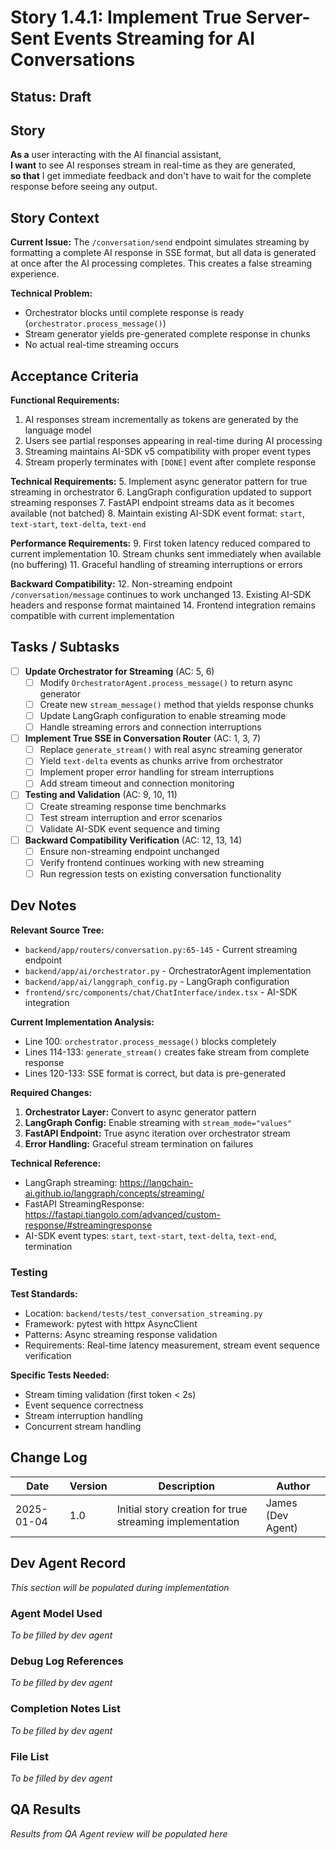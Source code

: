 # Story 1.4.1: Implement True Server-Sent Events Streaming for AI Conversations

## Status: Draft

## Story

**As a** user interacting with the AI financial assistant,  
**I want** to see AI responses stream in real-time as they are generated,  
**so that** I get immediate feedback and don't have to wait for the complete response before seeing any output.

## Story Context

**Current Issue:** The `/conversation/send` endpoint simulates streaming by formatting a complete AI response in SSE format, but all data is generated at once after the AI processing completes. This creates a false streaming experience.

**Technical Problem:** 
- Orchestrator blocks until complete response is ready (`orchestrator.process_message()`)
- Stream generator yields pre-generated complete response in chunks
- No actual real-time streaming occurs

## Acceptance Criteria

**Functional Requirements:**
1. AI responses stream incrementally as tokens are generated by the language model
2. Users see partial responses appearing in real-time during AI processing
3. Streaming maintains AI-SDK v5 compatibility with proper event types
4. Stream properly terminates with `[DONE]` event after complete response

**Technical Requirements:**
5. Implement async generator pattern for true streaming in orchestrator
6. LangGraph configuration updated to support streaming responses
7. FastAPI endpoint streams data as it becomes available (not batched)
8. Maintain existing AI-SDK event format: `start`, `text-start`, `text-delta`, `text-end`

**Performance Requirements:**
9. First token latency reduced compared to current implementation
10. Stream chunks sent immediately when available (no buffering)
11. Graceful handling of streaming interruptions or errors

**Backward Compatibility:**
12. Non-streaming endpoint `/conversation/message` continues to work unchanged
13. Existing AI-SDK headers and response format maintained
14. Frontend integration remains compatible with current implementation

## Tasks / Subtasks

- [ ] **Update Orchestrator for Streaming** (AC: 5, 6)
  - [ ] Modify `OrchestratorAgent.process_message()` to return async generator
  - [ ] Create new `stream_message()` method that yields response chunks
  - [ ] Update LangGraph configuration to enable streaming mode
  - [ ] Handle streaming errors and connection interruptions

- [ ] **Implement True SSE in Conversation Router** (AC: 1, 3, 7)
  - [ ] Replace `generate_stream()` with real async streaming generator
  - [ ] Yield `text-delta` events as chunks arrive from orchestrator
  - [ ] Implement proper error handling for stream interruptions
  - [ ] Add stream timeout and connection monitoring

- [ ] **Testing and Validation** (AC: 9, 10, 11)
  - [ ] Create streaming response time benchmarks
  - [ ] Test stream interruption and error scenarios
  - [ ] Validate AI-SDK event sequence and timing

- [ ] **Backward Compatibility Verification** (AC: 12, 13, 14)
  - [ ] Ensure non-streaming endpoint unchanged
  - [ ] Verify frontend continues working with new streaming
  - [ ] Run regression tests on existing conversation functionality

## Dev Notes

**Relevant Source Tree:**
- `backend/app/routers/conversation.py:65-145` - Current streaming endpoint
- `backend/app/ai/orchestrator.py` - OrchestratorAgent implementation
- `backend/app/ai/langgraph_config.py` - LangGraph configuration
- `frontend/src/components/chat/ChatInterface/index.tsx` - AI-SDK integration

**Current Implementation Analysis:**
- Line 100: `orchestrator.process_message()` blocks completely
- Lines 114-133: `generate_stream()` creates fake stream from complete response
- Lines 120-133: SSE format is correct, but data is pre-generated

**Required Changes:**
1. **Orchestrator Layer:** Convert to async generator pattern
2. **LangGraph Config:** Enable streaming with `stream_mode="values"`
3. **FastAPI Endpoint:** True async iteration over orchestrator stream
4. **Error Handling:** Graceful stream termination on failures

**Technical Reference:**
- LangGraph streaming: https://langchain-ai.github.io/langgraph/concepts/streaming/
- FastAPI StreamingResponse: https://fastapi.tiangolo.com/advanced/custom-response/#streamingresponse
- AI-SDK event types: `start`, `text-start`, `text-delta`, `text-end`, termination

### Testing

**Test Standards:**
- Location: `backend/tests/test_conversation_streaming.py`
- Framework: pytest with httpx AsyncClient
- Patterns: Async streaming response validation
- Requirements: Real-time latency measurement, stream event sequence verification

**Specific Tests Needed:**
- Stream timing validation (first token < 2s)
- Event sequence correctness
- Stream interruption handling
- Concurrent stream handling

## Change Log

| Date | Version | Description | Author |
|------|---------|-------------|--------|
| 2025-01-04 | 1.0 | Initial story creation for true streaming implementation | James (Dev Agent) |

## Dev Agent Record

*This section will be populated during implementation*

### Agent Model Used
*To be filled by dev agent*

### Debug Log References  
*To be filled by dev agent*

### Completion Notes List
*To be filled by dev agent*

### File List
*To be filled by dev agent*

## QA Results

*Results from QA Agent review will be populated here*